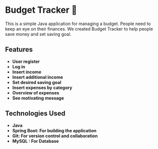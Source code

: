 # Budget Tracker 💸

This is a simple Java application for managing a budget. People need to keep an eye on their finances. We created Budget Tracker to help people save money and set saving goal.

## Features
- **User register**
- **Log in**
- **Insert income**
- **Insert additional income**
- **Set desired saving goal**
- **Insert expenses by category**
- **Overview of expenses**
- **See motivating message**

## Technologies Used
- **Java**
- **Spring Boot: For building the application**
- **Git: For version control and collaboration**
- **MySQL : For Database**
